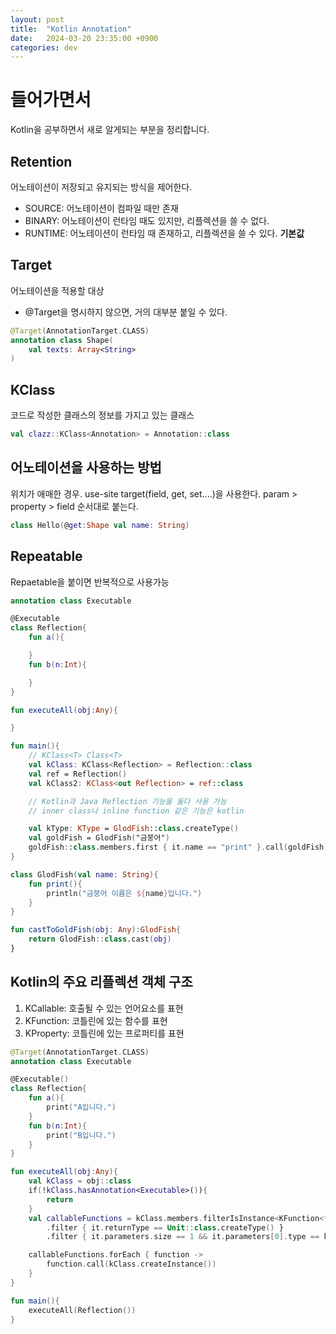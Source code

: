 ```yaml
---
layout: post
title:  "Kotlin Annotation"
date:   2024-03-20 23:35:00 +0900
categories: dev
---
```


# 들어가면서
Kotlin을 공부하면서 새로 알게되는 부분을 정리합니다.

## Retention
어노테이션이 저장되고 유지되는 방식을 제어한다.

- SOURCE: 어노테이션이 컴파일 때만 존재
- BINARY: 어노테이션이 런타임 때도 있지만, 리플렉션을 쓸 수 없다.
- RUNTIME: 어노테이션이 런타임 때 존재하고, 리플렉션을 쓸 수 있다.
**기본값**

## Target
어노테이션을 적용할 대상
- @Target을 명시하지 않으면, 거의 대부분 붙일 수 있다.

~~~ kotlin
@Target(AnnotationTarget.CLASS)
annotation class Shape(
    val texts: Array<String>
)
~~~


## KClass 
코드로 작성한 클래스의 정보를 가지고 있는 클래스

~~~ kotlin
val clazz::KClass<Annotation> = Annotation::class
~~~

## 어노테이션을 사용하는 방법
위치가 애매한 경우. use-site target(field, get, set....)을 사용한다.
 param > property > field 순서대로 붙는다.
~~~ kotlin
class Hello(@get:Shape val name: String)
~~~

## Repeatable
Repaetable을 붙이면 반복적으로 사용가능

~~~ kotlin
annotation class Executable

@Executable
class Reflection{
    fun a(){

    }
    fun b(n:Int){

    }
}

fun executeAll(obj:Any){

}

fun main(){
    // KClass<T> Class<T>
    val kClass: KClass<Reflection> = Reflection::class
    val ref = Reflection()
    val kClass2: KClass<out Reflection> = ref::class

    // Kotlin과 Java Reflection 기능을 둘다 사용 가능
    // inner class나 inline function 같은 기능은 kotlin

    val kType: KType = GlodFish::class.createType()
    val goldFish = GlodFish("금붕어")
    goldFish::class.members.first { it.name == "print" }.call(goldFish) // 클래스 객체를 넣어줘야됨
}

class GlodFish(val name: String){
    fun print(){
        println("금붕어 이름은 ${name}입니다.")
    }
}

fun castToGoldFish(obj: Any):GlodFish{
    return GlodFish::class.cast(obj)
}
~~~

## Kotlin의 주요 리플렉션 객체 구조

1. KCallable: 호출될 수 있는 언어요소를 표현
2. KFunction: 코틀린에 있는 함수를 표현
3. KProperty: 코틀린에 있는 프로퍼티를 표현

~~~ kotlin
@Target(AnnotationTarget.CLASS)
annotation class Executable

@Executable()
class Reflection{
    fun a(){
        print("A입니다.")
    }
    fun b(n:Int){
        print("B입니다.")
    }
}

fun executeAll(obj:Any){
    val kClass = obj::class
    if(!kClass.hasAnnotation<Executable>()){
        return
    }
    val callableFunctions = kClass.members.filterIsInstance<KFunction<*>>()
        .filter { it.returnType == Unit::class.createType() }
        .filter { it.parameters.size == 1 && it.parameters[0].type == kClass.createType()}

    callableFunctions.forEach { function ->
        function.call(kClass.createInstance())
    }
}

fun main(){
    executeAll(Reflection())
}
~~~